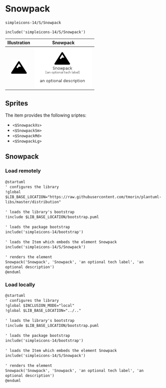 # Snowpack


```text
simpleicons-14/S/Snowpack
```

```text
include('simpleicons-14/S/Snowpack')
```



| Illustration | Snowpack |
| :---: | :---: |
| ![illustration for Illustration](../../simpleicons-14/S/Snowpack.png) | ![illustration for Snowpack](../../simpleicons-14/S/Snowpack.Local.png) |



## Sprites
The item provides the following sriptes:

- `<$SnowpackXs>`
- `<$SnowpackSm>`
- `<$SnowpackMd>`
- `<$SnowpackLg>`





## Snowpack

### Load remotely
```plantuml
@startuml
' configures the library
!global $LIB_BASE_LOCATION="https://raw.githubusercontent.com/tmorin/plantuml-libs/master/distribution"

' loads the library's bootstrap
!include $LIB_BASE_LOCATION/bootstrap.puml

' loads the package bootstrap
include('simpleicons-14/bootstrap')

' loads the Item which embeds the element Snowpack
include('simpleicons-14/S/Snowpack')

' renders the element
Snowpack('Snowpack', 'Snowpack', 'an optional tech label', 'an optional description')
@enduml
```

### Load locally
```plantuml
@startuml
' configures the library
!global $INCLUSION_MODE="local"
!global $LIB_BASE_LOCATION="../.."

' loads the library's bootstrap
!include $LIB_BASE_LOCATION/bootstrap.puml

' loads the package bootstrap
include('simpleicons-14/bootstrap')

' loads the Item which embeds the element Snowpack
include('simpleicons-14/S/Snowpack')

' renders the element
Snowpack('Snowpack', 'Snowpack', 'an optional tech label', 'an optional description')
@enduml
```

